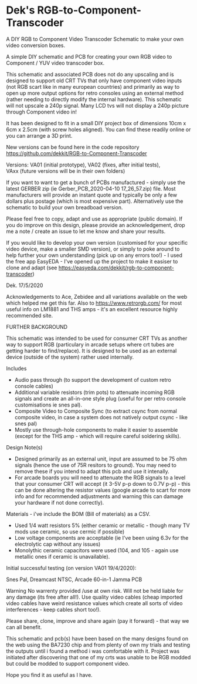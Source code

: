 # Dek's RGB-to-Component-Transcoder
A DIY RGB to Component Video Transcoder Schematic to make your own video conversion boxes. 

A simple DIY schematic and PCB for creating your own RGB video to Component / YUV video transcoder box.

This schematic and associated PCB does not do any upscaling and is designed to support old CRT TVs that only have component video inputs (not RGB scart like in many european countries) and primarily as way to open up more output options for retro consoles using an external method (rather needing to directly modify the internal hardware).   This schematic will not upscale a 240p signal. Many LCD tvs will not display a 240p picture through Component video in!

It has been designed to fit in a small DIY project box of dimensions 10cm x 6cm x 2.5cm (with screw holes aligned).  You can find these readily online or you can arrange a 3D print.

New versions can be found here in the code repository
https://github.com/dekkit/RGB-to-Component-Transcoder

Versions: 
VA01  (initial prototype),
VA02  (fixes, after initial tests),   
VAxx  (future versions will be in their own folders)

If you want to want to get a bunch of PCBs manufactured - simply use the latest GERBER zip (ie Gerber_PCB_2020-04-10 17_26_57.zip) file.  Most manufacturers will provide an instant quote and typically be only a few dollars plus postage (which is most expensive part).   Alternatively use the schematic to build your own breadboad version.

Please feel free to copy, adapt and use as appropriate (public domain). If you do improve on this design, please provide an acknowledgement,  drop me a note / create an issue to let me know and share your results.

If you would like to develop your own version (customised for your specific video device, make a smaller SMD version), or simply to poke around to help further your own understanding  (pick up on any errors too!) - I used the free app EasyEDA - I've opened up the project to make it easiser to clone and adapt (see https://easyeda.com/dekkit/rgb-to-component-transcoder)


Dek.
17/5/2020

Acknowledgements to Ace, Zebidee and all variations available on the web which helped me get this far.
Also to https://www.retrorgb.com/ for most useful info on LM1881 and THS amps - it's an excellent resource highly recommended site.


FURTHER BACKGROUND

This schematic was intended to be used for consumer CRT TVs as another way to support RGB (particulary in arcade setups where crt tubes are getting harder to find/replace). It is designed to be used as an external device (outside of the system) rather used internally.

Includes
- Audio pass through (to support the development of custom retro console cables)
- Additional variable resistors (trim pots) to attenuate incoming RGB signals and create an all-in-one style plug (useful for per retro console customisations ie snes pal).
- Composite Video to Composite Sync (to extract csync from normal composite video, in case a system does not natively output csync - like snes pal)
- Mostly use through-hole components to make it easier to assemble (except for the THS amp - which will require careful soldering skills).


Design Note(s)

- Designed primarily as an external unit, input are assumed to be 75 ohm signals (hence the use of 75R resitors to ground). You may need to remove these if you intend to adapt this pcb and use it intenally.
- For arcade boards you will need to attenuate the RGB signals to a level that your consumer CRT will accept (it 3-5V p-p down to 0.7V p-p) - this can be done altering the resistor values (google arcade to scart for more info and for recommended adjustments and warning  this can damage your hardware if not done correctly).


Materials - i've include the BOM (Bill of materials) as a CSV.
- Used 1/4 watt resistors 5% (either ceramic or metallic - though many TV mods use ceramic, so use cermic if possible)
- Low voltage components are acceptable (ie I've been using 6.3v for the electrolytic cap without any issues)
- Monolythic ceramic capacitors were used (104, and 105 - again use metallic ones if ceramic is unavailable).

Initial successful testing (on version VA01 19/4/2020):

Snes Pal, Dreamcast NTSC, Arcade 60-in-1 Jamma PCB

Warning
No warrenty provided /use at own risk. Will not be held liable for any damage (its free after all!).
Use quality video cables   (cheap imported video cables have weird resistance values which create all sorts of video interferences - keep cables short too!).

Please share, clone, improve and share again (pay it forward) - that way we can all benefit. 

This schematic and pcb(s) have been based on the many designs found on the web using the BA7230 chip and from plenty of own my trials and testing the outputs until i found a method i was comfortable with it.  Project was initiated after discovering that one of my crts was unable to be RGB modded but could be modded to support component video.

Hope you find it as useful as I have.
